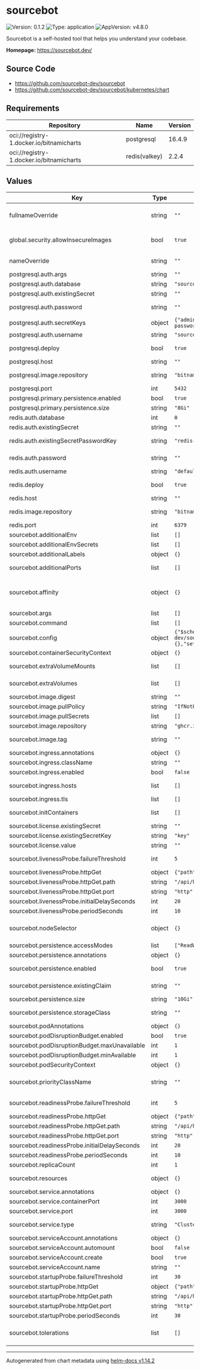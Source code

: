 # sourcebot

![Version: 0.1.2](https://img.shields.io/badge/Version-0.1.2-informational?style=flat-square) ![Type: application](https://img.shields.io/badge/Type-application-informational?style=flat-square) ![AppVersion: v4.8.0](https://img.shields.io/badge/AppVersion-v4.8.0-informational?style=flat-square)

Sourcebot is a self-hosted tool that helps you understand your codebase.

**Homepage:** <https://sourcebot.dev/>

## Source Code

* <https://github.com/sourcebot-dev/sourcebot>
* <https://github.com/sourcebot-dev/sourcebot/kubernetes/chart>

## Requirements

| Repository | Name | Version |
|------------|------|---------|
| oci://registry-1.docker.io/bitnamicharts | postgresql | 16.4.9 |
| oci://registry-1.docker.io/bitnamicharts | redis(valkey) | 2.2.4 |

## Values

| Key | Type | Default | Description |
|-----|------|---------|-------------|
| fullnameOverride | string | `""` | Override the full name of the deployed resources, defaults to a combination of the release name and the name for the selector labels |
| global.security.allowInsecureImages | bool | `true` | Allow insecure images to use bitnami legacy repository. Can be set to false if secure images are being used (Paid). |
| nameOverride | string | `""` | Override the name for the selector labels, defaults to the chart name |
| postgresql.auth.args | string | `""` | Additional database connection arguments |
| postgresql.auth.database | string | `"sourcebot"` | Database name |
| postgresql.auth.existingSecret | string | `""` | Use an existing secret for PostgreSQL password |
| postgresql.auth.password | string | `""` | Password for PostgreSQL user (only used if existingSecret is not set) |
| postgresql.auth.secretKeys | object | `{"adminPasswordKey":"postgresql-password","userPasswordKey":"postgresql-password"}` | Keys in the existing secret |
| postgresql.auth.username | string | `"sourcebot"` | Username to connect to PostgreSQL |
| postgresql.deploy | bool | `true` | Deploy PostgreSQL subchart. Set to false to use an external PostgreSQL instance. |
| postgresql.host | string | `""` | PostgreSQL host (only used if deploy is false) |
| postgresql.image.repository | string | `"bitnamilegacy/postgresql"` | Overwrite default repository of helm chart to point to non-paid bitnami images |
| postgresql.port | int | `5432` | PostgreSQL port |
| postgresql.primary.persistence.enabled | bool | `true` |  |
| postgresql.primary.persistence.size | string | `"8Gi"` |  |
| redis.auth.database | int | `0` | Redis database number |
| redis.auth.existingSecret | string | `""` | Use an existing secret for Redis password |
| redis.auth.existingSecretPasswordKey | string | `"redis-password"` | Key in the existing secret that contains the Redis password |
| redis.auth.password | string | `""` | Password for Redis user (only used if existingSecret is not set) |
| redis.auth.username | string | `"default"` | Username for Redis connection |
| redis.deploy | bool | `true` | Deploy Redis/Valkey subchart. Set to false to use an external Redis instance. |
| redis.host | string | `""` | Redis host (only used if deploy is false) |
| redis.image.repository | string | `"bitnamilegacy/valkey"` | Overwrite default repository of helm chart to point to non-paid bitnami images |
| redis.port | int | `6379` | Redis port |
| sourcebot.additionalEnv | list | `[]` | Set additional environment variables |
| sourcebot.additionalEnvSecrets | list | `[]` | Set environment variables from Kubernetes secrets |
| sourcebot.additionalLabels | object | `{}` | Add extra labels to all resources |
| sourcebot.additionalPorts | list | `[]` | Configure additional ports to expose on the container and service |
| sourcebot.affinity | object | `{}` | Set affinity rules for pod scheduling Defaults to soft anti-affinity if not set See: https://kubernetes.io/docs/concepts/scheduling-eviction/assign-pod-node/ |
| sourcebot.args | list | `[]` | Override the default arguments of the container |
| sourcebot.command | list | `[]` | Override the default command of the container |
| sourcebot.config | object | `{"$schema":"https://raw.githubusercontent.com/sourcebot-dev/sourcebot/main/schemas/v3/index.json","connections":{},"settings":{}}` | Configure Sourcebot-specific application settings |
| sourcebot.containerSecurityContext | object | `{}` | Set the container-level security context |
| sourcebot.extraVolumeMounts | list | `[]` | Define volume mounts for the container See: https://kubernetes.io/docs/concepts/storage/volumes/ |
| sourcebot.extraVolumes | list | `[]` | Define additional volumes See: https://kubernetes.io/docs/concepts/storage/volumes/ |
| sourcebot.image.digest | string | `""` | Container image digest (used instead of tag if set) |
| sourcebot.image.pullPolicy | string | `"IfNotPresent"` | Image pull policy |
| sourcebot.image.pullSecrets | list | `[]` | Configure image pull secrets for private registries |
| sourcebot.image.repository | string | `"ghcr.io/sourcebot-dev/sourcebot"` | Container image repository |
| sourcebot.image.tag | string | `""` | Container image tag. Falls back to appVersion if not set. |
| sourcebot.ingress.annotations | object | `{}` | Ingress annotations |
| sourcebot.ingress.className | string | `""` | Ingress class name |
| sourcebot.ingress.enabled | bool | `false` | Enable or disable ingress |
| sourcebot.ingress.hosts | list | `[]` | List of hostnames and paths for ingress rules. The first host will be used as the default host. |
| sourcebot.ingress.tls | list | `[]` | TLS settings for ingress |
| sourcebot.initContainers | list | `[]` | Configure init containers to run before the main container |
| sourcebot.license.existingSecret | string | `""` | Use an existing secret for the license key |
| sourcebot.license.existingSecretKey | string | `"key"` | Key in the existing secret that contains the license key |
| sourcebot.license.value | string | `""` | License key value (or use existingSecret) |
| sourcebot.livenessProbe.failureThreshold | int | `5` | Number of consecutive failures before marking the container as unhealthy |
| sourcebot.livenessProbe.httpGet | object | `{"path":"/api/health","port":"http"}` | Http GET request to check if the container is alive |
| sourcebot.livenessProbe.httpGet.path | string | `"/api/health"` | Path to check |
| sourcebot.livenessProbe.httpGet.port | string | `"http"` | Port to check |
| sourcebot.livenessProbe.initialDelaySeconds | int | `20` | Initial delay before the first probe |
| sourcebot.livenessProbe.periodSeconds | int | `10` | Frequency of the probe |
| sourcebot.nodeSelector | object | `{}` | Set node selector constraints See: https://kubernetes.io/docs/concepts/scheduling-eviction/assign-pod-node/#nodeselector |
| sourcebot.persistence.accessModes | list | `["ReadWriteOnce"]` | Access modes for the persistent volume |
| sourcebot.persistence.annotations | object | `{}` | Annotations for the PersistentVolumeClaim |
| sourcebot.persistence.enabled | bool | `true` | Enable persistent storage for repository data and search indexes |
| sourcebot.persistence.existingClaim | string | `""` | Use an existing PersistentVolumeClaim (if set, other persistence settings are ignored) |
| sourcebot.persistence.size | string | `"10Gi"` | Size of the persistent volume |
| sourcebot.persistence.storageClass | string | `""` | Storage class name. If not set, uses the cluster default storage class |
| sourcebot.podAnnotations | object | `{}` | Add annotations to the pod metadata |
| sourcebot.podDisruptionBudget.enabled | bool | `true` | Enable Pod Disruption Budget |
| sourcebot.podDisruptionBudget.maxUnavailable | int | `1` | Maximum number of pods that can be unavailable |
| sourcebot.podDisruptionBudget.minAvailable | int | `1` | Minimum number of pods that must be available |
| sourcebot.podSecurityContext | object | `{}` | Set the pod-level security context |
| sourcebot.priorityClassName | string | `""` | Set the priority class name for pods See: https://kubernetes.io/docs/concepts/scheduling-eviction/pod-priority-preemption/ |
| sourcebot.readinessProbe.failureThreshold | int | `5` | Number of consecutive failures before marking the container as not ready |
| sourcebot.readinessProbe.httpGet | object | `{"path":"/api/health","port":"http"}` | Http GET request to check if the container is ready |
| sourcebot.readinessProbe.httpGet.path | string | `"/api/health"` | Path to check |
| sourcebot.readinessProbe.httpGet.port | string | `"http"` | Port to check |
| sourcebot.readinessProbe.initialDelaySeconds | int | `20` | Initial delay before the first probe |
| sourcebot.readinessProbe.periodSeconds | int | `10` | Frequency of the probe |
| sourcebot.replicaCount | int | `1` | Set the number of replicas for the deployment |
| sourcebot.resources | object | `{}` | Configure resource requests and limits for the container |
| sourcebot.service.annotations | object | `{}` | Service annotations |
| sourcebot.service.containerPort | int | `3000` | Internal container port |
| sourcebot.service.port | int | `3000` | External service port |
| sourcebot.service.type | string | `"ClusterIP"` | Type of the Kubernetes service (e.g., ClusterIP, NodePort, LoadBalancer) |
| sourcebot.serviceAccount.annotations | object | `{}` | Add annotations to the ServiceAccount |
| sourcebot.serviceAccount.automount | bool | `false` | Enable or disable automatic ServiceAccount mounting |
| sourcebot.serviceAccount.create | bool | `true` | Create a new ServiceAccount |
| sourcebot.serviceAccount.name | string | `""` | Use an existing ServiceAccount (if set) |
| sourcebot.startupProbe.failureThreshold | int | `30` | Number of seconds to wait before starting the probe |
| sourcebot.startupProbe.httpGet | object | `{"path":"/api/health","port":"http"}` | Http GET request to check if the container has started |
| sourcebot.startupProbe.httpGet.path | string | `"/api/health"` | Path to check |
| sourcebot.startupProbe.httpGet.port | string | `"http"` | Port to check |
| sourcebot.startupProbe.periodSeconds | int | `30` | Initial delay before the first probe |
| sourcebot.tolerations | list | `[]` | Set tolerations for pod scheduling See: https://kubernetes.io/docs/concepts/scheduling-eviction/taint-and-toleration/ |

----------------------------------------------
Autogenerated from chart metadata using [helm-docs v1.14.2](https://github.com/norwoodj/helm-docs/releases/v1.14.2)
